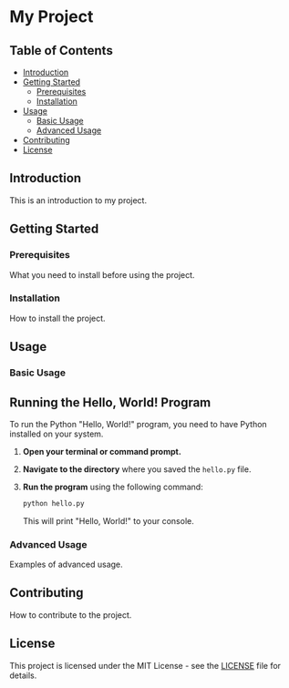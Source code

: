 # My Project

## Table of Contents

- [Introduction](#introduction)
- [Getting Started](#getting-started)
    - [Prerequisites](#prerequisites)
    - [Installation](#installation)
- [Usage](#usage)
    - [Basic Usage](#basic-usage)
    - [Advanced Usage](#advanced-usage)
- [Contributing](#contributing)
- [License](#license)

## Introduction

This is an introduction to my project.

## Getting Started

### Prerequisites

What you need to install before using the project.

### Installation

How to install the project.

## Usage

### Basic Usage

## Running the Hello, World! Program

To run the Python "Hello, World!" program, you need to have Python installed on your system.

1.  **Open your terminal or command prompt.**

2.  **Navigate to the directory** where you saved the `hello.py` file.

3.  **Run the program** using the following command:

    ```bash
    python hello.py
    ```

    This will print "Hello, World!" to your console.

### Advanced Usage

Examples of advanced usage.

## Contributing

How to contribute to the project.

## License

This project is licensed under the MIT License - see the [LICENSE](LICENSE) file for details.